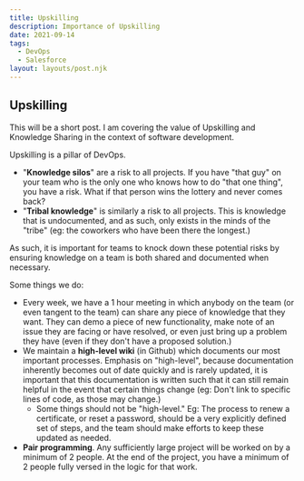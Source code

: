 ```yaml
---
title: Upskilling
description: Importance of Upskilling
date: 2021-09-14
tags:
  - DevOps
  - Salesforce
layout: layouts/post.njk
---
```

## Upskilling
This will be a short post. I am covering the value of Upskilling and Knowledge Sharing in the context of software development.

Upskilling is a pillar of DevOps. 
- "**Knowledge silos**" are a risk to all projects. If you have "that guy" on your team who is the only one who knows how to do "that one thing", you have a risk. What if that person wins the lottery and never comes back?
- "**Tribal knowledge**" is similarly a risk to all projects. This is knowledge that is undocumented, and as such, only exists in the minds of the "tribe" (eg: the coworkers who have been there the longest.) 

As such, it is important for teams to knock down these potential risks by ensuring knowledge on a team is both shared and documented when necessary.

Some things we do:
- Every week, we have a 1 hour meeting in which anybody on the team (or even tangent to the team) can share any piece of knowledge that they want. They can demo a piece of new functionality, make note of an issue they are facing or have resolved, or even just bring up a problem they have (even if they don't have a proposed solution.)
- We maintain a **high-level wiki** (in Github) which documents our most important processes. Emphasis on "high-level", because documentation inherently becomes out of date quickly and is rarely updated, it is important that this documentation is written such that it can still remain helpful in the event that certain things change (eg: Don't link to specific lines of code, as those may change.)
  - Some things should not be "high-level." Eg: The process to renew a certificate, or reset a password, should be a very explicitly defined set of steps, and the team should make efforts to keep these updated as needed.
- **Pair programming**. Any sufficiently large project will be worked on by a minimum of 2 people. At the end of the project, you have a minimum of 2 people fully versed in the logic for that work. 